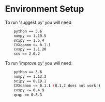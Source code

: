 # Environment Setup

To run 'suggest.py' you will need:
```bash
	python == 3.6
	numpy == 1.19.5
	scipy == 1.5.4
	CVXcanon >= 0.1.1
	cvxpy == 1.1.20
	scs == 2.0.2
```

To run 'improve.py' you will need:
```bash
	python == 3.6
	numpy == 1.13.3
	scipy == 0.19.1
	CVXcanon <= 0.1.1 (0.1.2 does not work!)
	cvxpy <= 0.4.9
	qcqp == 0.8.3
```